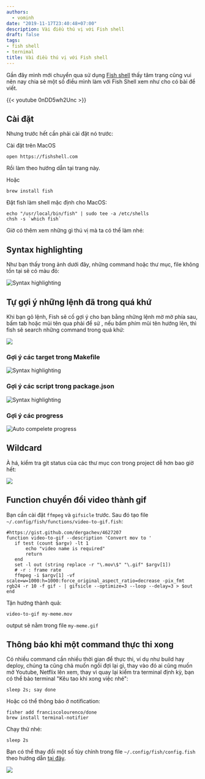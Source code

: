 ```yaml
---
authors:
  - vominh
date: "2019-11-17T23:40:48+07:00"
description: Vài điều thú vị với Fish shell
draft: false
tags:
- fish shell
- ternimal
title: Vài điều thú vị với Fish shell
---
```


Gần đây mình mới chuyển qua sử dụng [Fish shell](http://fishshell.com/) thấy tâm trạng cũng vui nên nay chia sẻ một số điều mình làm với Fish Shell xem như cho có bài để viết.

{{< youtube 0nDD5wh2Unc >}}

## Cài đặt

Nhưng trước hết cần phải cài đặt nó trước:

Cài đặt trên MacOS

```
open https://fishshell.com
```

Rồi làm theo hướng dẫn tại trang này.

Hoặc

```
brew install fish
```

Đặt fish làm shell mặc định cho MacOS:

```
echo "/usr/local/bin/fish" | sudo tee -a /etc/shells
chsh -s `which fish`
```

Giờ có thêm xem những gì thú vị mà ta có thể làm nhé:

## Syntax highlighting

Như bạn thấy trong ảnh dưới đây, những command hoặc thư mục, file không tồn tại sẽ có màu đỏ:

![Syntax highlighting](/articles/vai-dieu-hay-voi-fish/images/fish-shell-1.gif)

## Tự gợi ý những lệnh đã  trong quá khứ

Khi bạn gõ lệnh, Fish sẽ cố gợi ý cho bạn bằng những lệnh mờ mờ phía sau, bấm tab hoặc mũi tên qua phải để sử , nếu bấm phím mũi tên hướng lên, thì fish sẽ search những command trong quá khứ:

![](/articles/vai-dieu-hay-voi-fish/images/fish-shell-2.gif)

### Gợi ý các target trong Makefile

![Syntax highlighting](/articles/vai-dieu-hay-voi-fish/images/fish-shell-6.gif)

### Gợi ý các script trong package.json

![Syntax highlighting](/articles/vai-dieu-hay-voi-fish/images/fish-shell-7.gif)

### Gợi ý các progress

![Auto compelete progress](/articles/vai-dieu-hay-voi-fish/images/fish-shell-auto-complete-progress-id.gif)

## Wildcard

À há, kiểm tra git status của các thư mục con trong project dễ hơn bao giờ hết:

![](/articles/vai-dieu-hay-voi-fish/images/fish-shell-3.gif)

## Function chuyển đổi video thành gif

Bạn cần cài đặt `ffmpeg` và `gifsicle` trước. Sau đó tạo file `~/.config/fish/functions/video-to-gif.fish`:

```
#https://gist.github.com/dergachev/4627207
function video-to-gif --description 'Convert mov to '
   if test (count $argv) -lt 1
       echo "video name is required"
       return
   end
   set -l out (string replace -r "\.mov\$" "\.gif" $argv[1])
   # -r : frame rate
   ffmpeg -i $argv[1] -vf scale=w=1000:h=1000:force_original_aspect_ratio=decrease -pix_fmt rgb24 -r 10 -f gif - | gifsicle --optimize=3 --loop --delay=3 > $out
end
```

Tận hướng thành quả:

```
video-to-gif my-meme.mov
```

output sẽ nằm trong file `my-meme.gif`

## Thông báo khi một command thực thi xong

Có nhiều command cần nhiều thời gian để thực thi, ví dụ như build hay deploy, chúng ta cũng chả muốn ngồi đợi lại gì, thay vào đó ai cũng muốn mở Youtube, Netflix lên xem, thay vì quay lại kiểm tra terminal định kỳ, bạn có thể bảo terminal "Kêu tao khi xong việc nhé":

```
sleep 2s; say done
```

Hoặc có thể thông báo ở notification:

```
fisher add franciscolourenco/done
brew install terminal-notifier
```

Chạy thử nhé:

```
sleep 2s
```

Bạn có thể thay đổi một số tùy chỉnh trong file `~/.config/fish/config.fish` theo hướng dẫn [tại đây](https://github.com/franciscolourenco/done).

![](/articles/vai-dieu-hay-voi-fish/images/fish-shell-5.gif)
